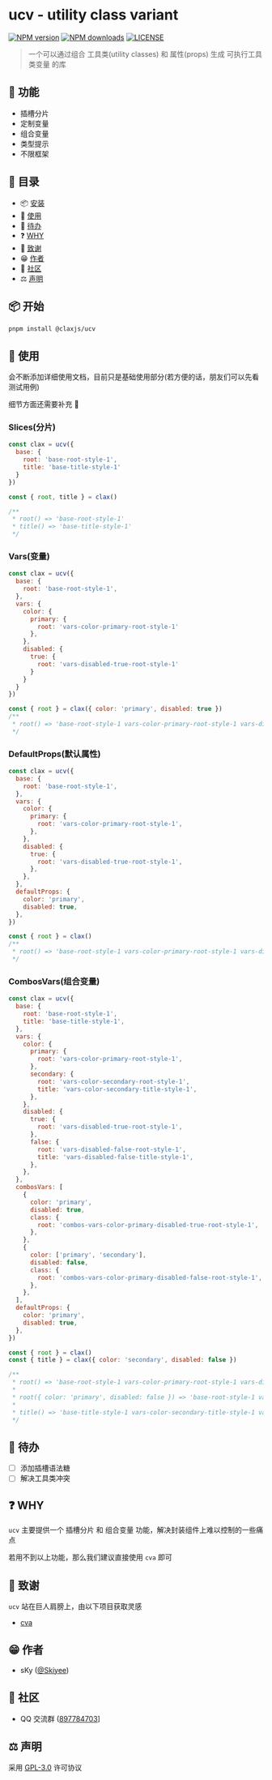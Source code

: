 # ucv - utility class variant

[![NPM version](https://img.shields.io/npm/v/@claxjs/ucv?color=90D26D&labelColor=18181B&label=npm)](https://www.npmjs.com/package/@claxjs/ucv)
[![NPM downloads](https://img.shields.io/npm/dw/@claxjs/ucv?color=90D26D&labelColor=18181B&label=downloads)](https://www.npmjs.com/package/@claxjs/ucv)
[![LICENSE](https://img.shields.io/github/license/claxjs/ucv?style=flat&labelColor=18181B&color=90D26D&label=license)](https://www.npmjs.com/package/@claxjs/ucv)

> 一个可以通过组合 工具类(utility classes) 和 属性(props) 生成 可执行工具类变量 的库

## 🚀 功能

- 插槽分片
- 定制变量
- 组合变量
- 类型提示
- 不限框架

## 📂 目录

- 📦 [安装](#installation)
- 🎯 [使用](#usage)
- 👀 [待办](#todo)
- ❓ [WHY](#why)
- 💜 [致谢](#acknowledgements)
- 😁 [作者](#author)
- 💬 [社区](#discussions)
- ⚖️ [声明](#license)

## <a name="installation">📦 开始</a>

```
pnpm install @claxjs/ucv
```

## <a name="usage">🎯 使用</a>

会不断添加详细使用文档，目前只是基础使用部分(若方便的话，朋友们可以先看测试用例)

细节方面还需要补充 💜

### Slices(分片)

``` javascript
const clax = ucv({
  base: {
    root: 'base-root-style-1',
    title: 'base-title-style-1'
  }
})

const { root, title } = clax()

/**
 * root() => 'base-root-style-1'
 * title() => 'base-title-style-1'
 */
```

### Vars(变量)

``` javascript
const clax = ucv({
  base: {
    root: 'base-root-style-1',
  },
  vars: {
    color: {
      primary: {
        root: 'vars-color-primary-root-style-1'
      },
    },
    disabled: {
      true: {
        root: 'vars-disabled-true-root-style-1'
      }
    }
  }
})

const { root } = clax({ color: 'primary', disabled: true })
/**
 * root() => 'base-root-style-1 vars-color-primary-root-style-1 vars-disabled-true-root-style-1'
 */
```

### DefaultProps(默认属性)

``` javascript
const clax = ucv({
  base: {
    root: 'base-root-style-1',
  },
  vars: {
    color: {
      primary: {
        root: 'vars-color-primary-root-style-1',
      },
    },
    disabled: {
      true: {
        root: 'vars-disabled-true-root-style-1',
      },
    },
  },
  defaultProps: {
    color: 'primary',
    disabled: true,
  },
})

const { root } = clax()
/**
 * root() => 'base-root-style-1 vars-color-primary-root-style-1 vars-disabled-true-root-style-1'
 */
```

### CombosVars(组合变量)

``` javascript
const clax = ucv({
  base: {
    root: 'base-root-style-1',
    title: 'base-title-style-1',
  },
  vars: {
    color: {
      primary: {
        root: 'vars-color-primary-root-style-1',
      },
      secondary: {
        root: 'vars-color-secondary-root-style-1',
        title: 'vars-color-secondary-title-style-1',
      },
    },
    disabled: {
      true: {
        root: 'vars-disabled-true-root-style-1',
      },
      false: {
        root: 'vars-disabled-false-root-style-1',
        title: 'vars-disabled-false-title-style-1',
      },
    },
  },
  combosVars: [
    {
      color: 'primary',
      disabled: true,
      class: {
        root: 'combos-vars-color-primary-disabled-true-root-style-1',
      },
    },
    {
      color: ['primary', 'secondary'],
      disabled: false,
      class: {
        root: 'combos-vars-color-primary-disabled-false-root-style-1',
      },
    },
  ],
  defaultProps: {
    color: 'primary',
    disabled: true,
  },
})

const { root } = clax()
const { title } = clax({ color: 'secondary', disabled: false })

/**
 * root() => 'base-root-style-1 vars-color-primary-root-style-1 vars-disabled-true-root-style-1 combos-vars-color-primary-disabled-true-root-style-1'
 *
 * root({ color: 'primary', disabled: false }) => 'base-root-style-1 vars-color-primary-root-style-1 vars-disabled-false-root-style-1 combos-vars-color-primary-disabled-false-root-style-1'
 *
 * title() => 'base-title-style-1 vars-color-secondary-title-style-1 vars-disabled-false-title-style-1'
 */
```

## <a name="todo">👀 待办</a>

- [ ] 添加插槽语法糖
- [ ] 解决工具类冲突

## <a name="why">❓ WHY</a>

`ucv` 主要提供一个 插槽分片 和 组合变量 功能，解决封装组件上难以控制的一些痛点

若用不到以上功能，那么我们建议直接使用 `cva` 即可

## <a name="acknowledgements">💜 致谢</a>

`ucv` 站在巨人肩膀上，由以下项目获取灵感

- [cva](https://github.com/joe-bell/cva)

## <a name="author">😁 作者</a>

- sKy ([@Skiyee](https://github.com/skiyee))

## <a name="discussions">💬 社区</a>

- QQ 交流群 ([897784703](https://qm.qq.com/q/4c3Sn0R98Y)]

## <a name="license">⚖️ 声明</a>

采用 [GPL-3.0](./LICENSE) 许可协议
